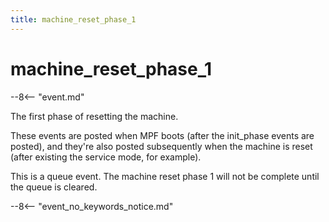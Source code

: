 ```yaml
---
title: machine_reset_phase_1
---
```


# machine_reset_phase_1


--8<-- "event.md"

The first phase of resetting the machine.

These events are posted when MPF boots (after the init_phase events are
posted), and they're also posted subsequently when the machine is reset
(after existing the service mode, for example).

This is a queue event. The machine reset phase 1 will not be complete
until the queue is cleared.

--8<-- "event_no_keywords_notice.md"
